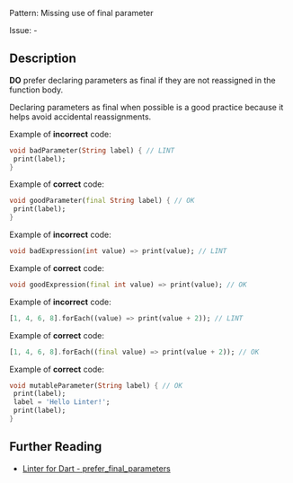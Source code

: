 Pattern: Missing use of final parameter

Issue: -

## Description

**DO** prefer declaring parameters as final if they are not reassigned in
the function body.

Declaring parameters as final when possible is a good practice because it helps
avoid accidental reassignments.

Example of **incorrect** code:

```dart
void badParameter(String label) { // LINT
 print(label);
}
```

Example of **correct** code:
```dart
void goodParameter(final String label) { // OK
 print(label);
}
```

Example of **incorrect** code:
```dart
void badExpression(int value) => print(value); // LINT
```

Example of **correct** code:

```dart
void goodExpression(final int value) => print(value); // OK
```

Example of **incorrect** code:

```dart
[1, 4, 6, 8].forEach((value) => print(value + 2)); // LINT
```

Example of **correct** code:

```dart
[1, 4, 6, 8].forEach((final value) => print(value + 2)); // OK
```

Example of **correct** code:

```dart
void mutableParameter(String label) { // OK
 print(label);
 label = 'Hello Linter!';
 print(label);
}
```

## Further Reading

* [Linter for Dart - prefer_final_parameters](https://dart-lang.github.io/linter/lints/prefer_final_parameters.html)